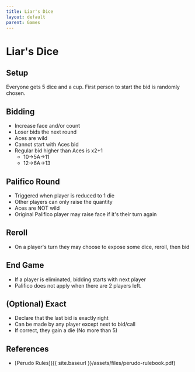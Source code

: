 ```yaml
---
title: Liar's Dice
layout: default
parent: Games
---
```

# Liar's Dice

## Setup

Everyone gets 5 dice and a cup. First person to start the bid is randomly chosen.

## Bidding

- Increase face and/or count
- Loser bids the next round
- Aces are wild
- Cannot start with Aces bid
- Regular bid higher than Aces is x2+1
  - 10->5A->11
  - 12->6A->13 

## Palifico Round

- Triggered when player is reduced to 1 die
- Other players can only raise the quantity
- Aces are NOT wild
- Original Palifico player may raise face if it's their turn again

## Reroll

- On a player's turn they may choose to expose some dice, reroll, then bid

## End Game

- If a player is eliminated, bidding starts with next player
- Palifico does not apply when there are 2 players left.

## (Optional) Exact

- Declare that the last bid is exactly right
- Can be made by any player except next to bid/call
- If correct, they gain a die (No more than 5)

## References

- [Perudo Rules]({{ site.baseurl }}/assets/files/perudo-rulebook.pdf)